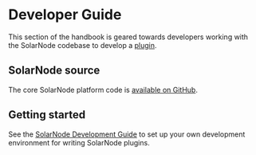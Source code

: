 # Developer Guide

This section of the handbook is geared towards developers working with the SolarNode codebase to
develop a [plugin](osgi/index.md).

## SolarNode source

The core SolarNode platform code is [available on GitHub][repo].

## Getting started

See the [SolarNode Development Guide][dev-guide] to set up your own development environment for
writing SolarNode plugins.

[dev-guide]: https://github.com/SolarNetwork/solarnetwork/wiki/SolarNode-Development-Guide
[repo]: https://github.com/SolarNetwork/solarnetwork-node

